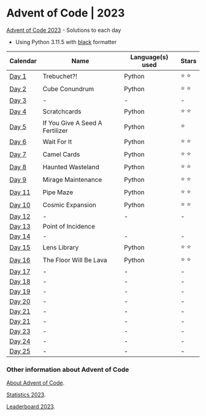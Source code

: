 # Advent of Code | 2023

[Advent of Code 2023](https://adventofcode.com/2023) - Solutions to each day

- Using Python 3.11.5 with [black](https://github.com/psf/black) formatter

| Calendar                                       | Name                            | Language(s) used | Stars         |
| ---------------------------------------------- | ------------------------------- | ---------------- | ------------- |
| [Day 1](https://adventofcode.com/2023/day/1)   | Trebuchet?!                     | Python           | :star: :star: |
| [Day 2](https://adventofcode.com/2023/day/2)   | Cube Conundrum                  | Python           | :star: :star: |
| [Day 3](https://adventofcode.com/2023/day/3)   | -                               | -                | -             |
| [Day 4](https://adventofcode.com/2023/day/4)   | Scratchcards                    | Python           | :star: :star: |
| [Day 5](https://adventofcode.com/2023/day/5)   | If You Give A Seed A Fertilizer | Python           | :star:        |
| [Day 6](https://adventofcode.com/2023/day/6)   | Wait For It                     | Python           | :star: :star: |
| [Day 7](https://adventofcode.com/2023/day/7)   | Camel Cards                     | Python           | :star: :star: |
| [Day 8](https://adventofcode.com/2023/day/8)   | Haunted Wasteland               | Python           | :star: :star: |
| [Day 9](https://adventofcode.com/2023/day/9)   | Mirage Maintenance              | Python           | :star: :star: |
| [Day 11](https://adventofcode.com/2023/day/10) | Pipe Maze                       | Python           | :star: :star: |
| [Day 10](https://adventofcode.com/2023/day/11) | Cosmic Expansion                | Python           | :star: :star: |
| [Day 12](https://adventofcode.com/2023/day/12) | -                               | -                | -             |
| [Day 13](https://adventofcode.com/2023/day/13) | Point of Incidence              |
| [Day 14](https://adventofcode.com/2023/day/14) | -                               | -                | -             |
| [Day 15](https://adventofcode.com/2023/day/15) | Lens Library                    | Python           | :star: :star: |
| [Day 16](https://adventofcode.com/2023/day/16) | The Floor Will Be Lava          | Python           | :star: :star: |
| [Day 17](https://adventofcode.com/2023/day/17) | -                               | -                | -             |
| [Day 18](https://adventofcode.com/2023/day/18) | -                               | -                | -             |
| [Day 19](https://adventofcode.com/2023/day/19) | -                               | -                | -             |
| [Day 20](https://adventofcode.com/2023/day/20) | -                               | -                | -             |
| [Day 21](https://adventofcode.com/2023/day/21) | -                               | -                | -             |
| [Day 21](https://adventofcode.com/2023/day/22) | -                               | -                | -             |
| [Day 23](https://adventofcode.com/2023/day/23) | -                               | -                | -             |
| [Day 24](https://adventofcode.com/2023/day/24) | -                               | -                | -             |
| [Day 25](https://adventofcode.com/2023/day/25) | -                               | -                | -             |

### Other information about **Advent of Code**

[About Advent of Code](https://adventofcode.com/2023/about).

[Statistics 2023](https://adventofcode.com/2023/stats).

[Leaderboard 2023](https://adventofcode.com/2023/leaderboard).
